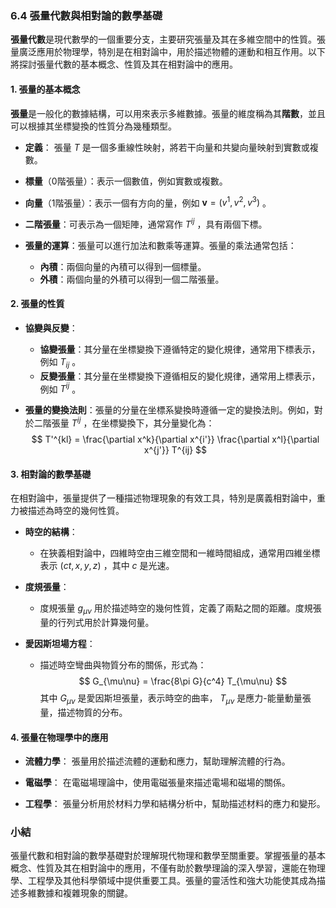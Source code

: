 ### 6.4 張量代數與相對論的數學基礎

**張量代數**是現代數學的一個重要分支，主要研究張量及其在多維空間中的性質。張量廣泛應用於物理學，特別是在相對論中，用於描述物體的運動和相互作用。以下將探討張量代數的基本概念、性質及其在相對論中的應用。

#### 1. 張量的基本概念

**張量**是一般化的數據結構，可以用來表示多維數據。張量的維度稱為其**階數**，並且可以根據其坐標變換的性質分為幾種類型。

- **定義**：
  張量  $T$  是一個多重線性映射，將若干向量和共變向量映射到實數或複數。

- **標量**（0階張量）：表示一個數值，例如實數或複數。

- **向量**（1階張量）：表示一個有方向的量，例如  $\mathbf{v} = (v^1, v^2, v^3)$ 。

- **二階張量**：可表示為一個矩陣，通常寫作  $T^{ij}$ ，具有兩個下標。

- **張量的運算**：張量可以進行加法和數乘等運算。張量的乘法通常包括：
  - **內積**：兩個向量的內積可以得到一個標量。
  - **外積**：兩個向量的外積可以得到一個二階張量。

#### 2. 張量的性質

- **協變與反變**：
  - **協變張量**：其分量在坐標變換下遵循特定的變化規律，通常用下標表示，例如  $T_{ij}$ 。
  - **反變張量**：其分量在坐標變換下遵循相反的變化規律，通常用上標表示，例如  $T^{ij}$ 。

- **張量的變換法則**：張量的分量在坐標系變換時遵循一定的變換法則。例如，對於二階張量  $T^{ij}$ ，在坐標變換下，其分量變化為：
  $$
  T'^{kl} = \frac{\partial x^k}{\partial x^{i'}} \frac{\partial x^l}{\partial x^{j'}} T^{ij}
  $$

#### 3. 相對論的數學基礎

在相對論中，張量提供了一種描述物理現象的有效工具，特別是廣義相對論中，重力被描述為時空的幾何性質。

- **時空的結構**：
  - 在狹義相對論中，四維時空由三維空間和一維時間組成，通常用四維坐標表示  $(ct, x, y, z)$ ，其中  $c$  是光速。

- **度規張量**：
  - 度規張量  $g_{\mu\nu}$  用於描述時空的幾何性質，定義了兩點之間的距離。度規張量的行列式用於計算幾何量。

- **愛因斯坦場方程**：
  - 描述時空彎曲與物質分布的關係，形式為：
  $$
  G_{\mu\nu} = \frac{8\pi G}{c^4} T_{\mu\nu}
  $$
  其中  $G_{\mu\nu}$  是愛因斯坦張量，表示時空的曲率， $T_{\mu\nu}$  是應力-能量動量張量，描述物質的分布。

#### 4. 張量在物理學中的應用

- **流體力學**：
  張量用於描述流體的運動和應力，幫助理解流體的行為。

- **電磁學**：
  在電磁場理論中，使用電磁張量來描述電場和磁場的關係。

- **工程學**：
  張量分析用於材料力學和結構分析中，幫助描述材料的應力和變形。

### 小結

張量代數和相對論的數學基礎對於理解現代物理和數學至關重要。掌握張量的基本概念、性質及其在相對論中的應用，不僅有助於數學理論的深入學習，還能在物理學、工程學及其他科學領域中提供重要工具。張量的靈活性和強大功能使其成為描述多維數據和複雜現象的關鍵。